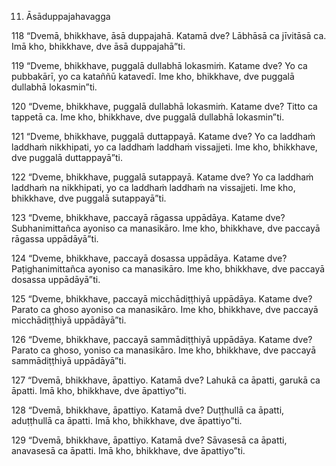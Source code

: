 11. Āsāduppajahavagga

118
“Dvemā, bhikkhave, āsā duppajahā. Katamā dve? Lābhāsā ca jīvitāsā ca. Imā kho, bhikkhave, dve āsā duppajahā”ti.

119
“Dveme, bhikkhave, puggalā dullabhā lokasmiṁ. Katame dve? Yo ca pubbakārī, yo ca kataññū katavedī. Ime kho, bhikkhave, dve puggalā dullabhā lokasmin”ti.

120
“Dveme, bhikkhave, puggalā dullabhā lokasmiṁ. Katame dve? Titto ca tappetā ca. Ime kho, bhikkhave, dve puggalā dullabhā lokasmin”ti.

121
“Dveme, bhikkhave, puggalā duttappayā. Katame dve? Yo ca laddhaṁ laddhaṁ nikkhipati, yo ca laddhaṁ laddhaṁ vissajjeti. Ime kho, bhikkhave, dve puggalā duttappayā”ti.

122
“Dveme, bhikkhave, puggalā sutappayā. Katame dve? Yo ca laddhaṁ laddhaṁ na nikkhipati, yo ca laddhaṁ laddhaṁ na vissajjeti. Ime kho, bhikkhave, dve puggalā sutappayā”ti.

123
“Dveme, bhikkhave, paccayā rāgassa uppādāya. Katame dve? Subhanimittañca ayoniso ca manasikāro. Ime kho, bhikkhave, dve paccayā rāgassa uppādāyā”ti.

124
“Dveme, bhikkhave, paccayā dosassa uppādāya. Katame dve? Paṭighanimittañca ayoniso ca manasikāro. Ime kho, bhikkhave, dve paccayā dosassa uppādāyā”ti.

125
“Dveme, bhikkhave, paccayā micchādiṭṭhiyā uppādāya. Katame dve? Parato ca ghoso ayoniso ca manasikāro. Ime kho, bhikkhave, dve paccayā micchādiṭṭhiyā uppādāyā”ti.

126
“Dveme, bhikkhave, paccayā sammādiṭṭhiyā uppādāya. Katame dve? Parato ca ghoso, yoniso ca manasikāro. Ime kho, bhikkhave, dve paccayā sammādiṭṭhiyā uppādāyā”ti.

127
“Dvemā, bhikkhave, āpattiyo. Katamā dve? Lahukā ca āpatti, garukā ca āpatti. Imā kho, bhikkhave, dve āpattiyo”ti.

128
“Dvemā, bhikkhave, āpattiyo. Katamā dve? Duṭṭhullā ca āpatti, aduṭṭhullā ca āpatti. Imā kho, bhikkhave, dve āpattiyo”ti.

129
“Dvemā, bhikkhave, āpattiyo. Katamā dve? Sāvasesā ca āpatti, anavasesā ca āpatti. Imā kho, bhikkhave, dve āpattiyo”ti.